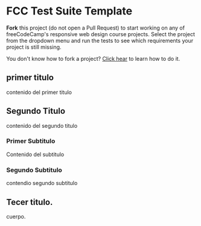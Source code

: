# FCC Test Suite Template

**Fork** this project (do not open a Pull Request) to start working on any of freeCodeCamp's responsive web design course projects. Select the project from the dropdown menu and run the tests to see which requirements your project is still missing.

You don't know how to fork a project? [Click hear](https://help.github.com/articles/fork-a-repo/) to learn how to do it.

## primer titulo
contenido del primer titulo

## Segundo Titulo

contenido del segundo titulo

### Primer Subtitulo

Contenido del subtitulo

### Segundo Subtitulo

contendio segundo subtitulo

## Tecer titulo.


cuerpo.
